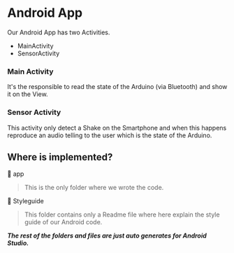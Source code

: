 # Android App

Our Android App has two Activities.
- MainActivity
- SensorActivity

### Main Activity
It's the responsible to read the state of the Arduino (via Bluetooth) and show it on the View.

### Sensor Activity
This activity only detect a Shake on the Smartphone and when this happens reproduce an audio telling to the user which is the state of the Arduino.

## Where is implemented?
📁 app
> This is the only folder where we wrote the code.

📁 Styleguide
> This folder contains only a Readme file where here explain the style guide of our Android code.

***The rest of the folders and files are just auto generates for Android Studio.***